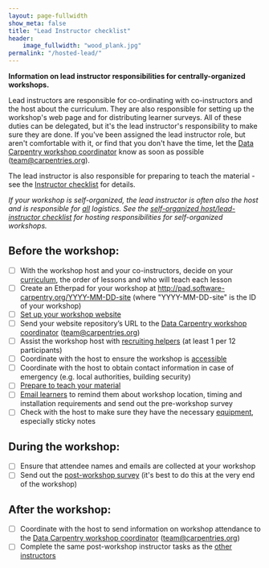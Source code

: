 ```yaml
---
layout: page-fullwidth
show_meta: false
title: "Lead Instructor checklist"
header:
    image_fullwidth: "wood_plank.jpg"
permalink: "/hosted-lead/"
---
```


**Information on lead instructor responsibilities for centrally-organized workshops.**

Lead instructors are responsible for co-ordinating with co-instructors and the host about the curriculum. They are also responsible for setting up the workshop's web page and for distributing learner surveys. All of these duties can be delegated, but it's the lead instructor's responsibility to make sure they are done. If you've been assigned the lead instructor role, but aren't comfortable with it, or find that you don't have the time, let the [Data Carpentry workshop coordinator](mailto:team@carpentries.org) know as soon as possible (team@carpentries.org).


The lead instructor is also responsible for preparing to teach the material - see the [Instructor checklist](/instructor-checklist/) for details.

*If your workshop is self-organized, the lead instructor is often also the host and is responsible for <u>all</u> logistics. See the [self-organized host/lead-instructor checklist](/self-org-lead/) for hosting responsibilities for self-organized workshops.*

## Before the workshop:  
- [ ] With the workshop host and your co-instructors, decide on your [curriculum](/workshops/), the order of lessons and who will teach each lesson  
- [ ] Create an Etherpad for your workshop at http://pad.software-carpentry.org/YYYY-MM-DD-site (where "YYYY-MM-DD-site" is the ID of your workshop)
- [ ] [Set up your workshop website](https://github.com/swcarpentry/workshop-template)  
- [ ] Send your website repository’s URL to the [Data Carpentry workshop coordinator](mailto:team@carpentries.org) (team@carpentries.org)  
- [ ] Assist the workshop host with [recruiting helpers](/email-templates/#recruiting-helpers) (at least 1 per 12 participants)  
- [ ] Coordinate with the host to ensure the workshop is [accessible](/accessibility/)
- [ ] Coordinate with the host to obtain contact information in case of emergency (e.g. local authorities, building security)
- [ ] [Prepare to teach your material](/instructor-checklist/) 
- [ ] [Email learners](/email-templates/#email-learners-before-workshop) to remind them about workshop location, timing and installation requirements and send out the pre-workshop survey 
- [ ] Check with the host to make sure they have the necessary [equipment](/equipment-checklist/), especially sticky notes

## During the workshop:  
- [ ] Ensure that attendee names and emails are collected at your workshop
- [ ] Send out the [post-workshop survey](/email-templates/#email-learners-after-workshop) (it's best to do this at the very end of the workshop)  

## After the workshop:  
- [ ] Coordinate with the host to send information on workshop attendance to the [Data Carpentry workshop coordinator](mailto:team@carpentries.org) (team@carpentries.org)  
- [ ] Complete the same post-workshop instructor tasks as the [other instructors](/instructor-checklist/)
